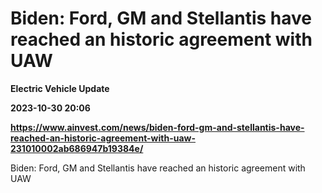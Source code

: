 # Biden: Ford, GM and Stellantis have reached an historic agreement with UAW
**Electric Vehicle Update**

**2023-10-30 20:06**

**https://www.ainvest.com/news/biden-ford-gm-and-stellantis-have-reached-an-historic-agreement-with-uaw-231010002ab686947b19384e/**

Biden: Ford, GM and Stellantis have reached an historic agreement with UAW